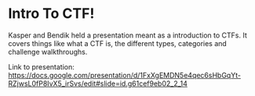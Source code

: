 # Intro To CTF!

Kasper and Bendik held a presentation meant as a introduction to CTFs. It covers things like what a CTF is, the different types, categories and challenge walkthroughs.

Link to presentation: https://docs.google.com/presentation/d/1FxXgEMDN5e4qec6sHbGqYt-RZjwsL0fP8IvX5_irSvs/edit#slide=id.g61cef9eb02_2_14 
